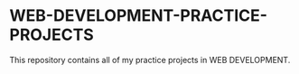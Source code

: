 # WEB-DEVELOPMENT-PRACTICE-PROJECTS
This repository contains all of my practice projects in WEB DEVELOPMENT.
